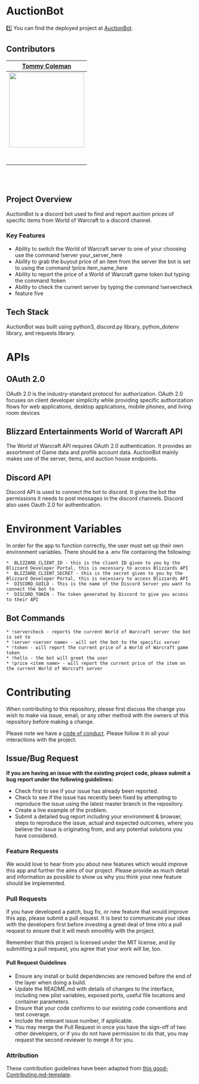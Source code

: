 # AuctionBot

1️⃣ You can find the deployed project at [AuctionBot](https://discord.com/api/oauth2/authorize?client_id=763900890917634059&permissions=2048&scope=bot).

## Contributors


|                                       [Tommy Coleman](https://github.com/tommycoleman87)                                        | 
| :-----------------------------------------------------------------------------------------------------------: | 
|                      [<img src="https://avatars1.githubusercontent.com/u/50923422?s=400&u=817cd183508a4da9c048210dcd1962de16298b2b&v=4" width = "200" />](https://github.com/tommycoleman87)                                        |
|                 [<img src="https://github.com/favicon.ico" width="15"> ](https://github.com/tommycoleman87)      |  
| [ <img src="https://static.licdn.com/sc/h/al2o9zrvru7aqj8e1x2rzsrca" width="15"> ](https://www.linkedin.com/in/tommy-coleman-028151a4/) |
<br>
<br>


## Project Overview

AuctionBot is a discord bot used to find and report auction prices of specific items from World of Warcraft to a discord channel.

###  Key Features

-    Ability to switch the World of Warcraft server to one of your choosing use the command !server your_server_here
-    Ability to grab the buyout price of an item from the server the bot is set to using the command !price item_name_here
-    Ability to report the price of a World of Warcraft game token but typing the command !token
-    Ability to check the current server by typing the command !servercheck
-    feature five

##  Tech Stack

AuctionBot was built using python3, discord.py library, python_dotenv library, and requests library.



# APIs

##  OAuth 2.0

OAuth 2.0 is the industry-standard protocol for authorization. OAuth 2.0 focuses on client developer simplicity while providing specific authorization flows for web applications, desktop applications, mobile phones, and living room devices

##  Blizzard Entertainments World of Warcraft API

The World of Warcraft API requires OAuth 2.0 authentication. It provides an assortment of Game data and profile account data. AuctionBot mainly makes use of the server, items, and auction house endpoints.

##  Discord API

Discord API is used to connect the bot to discord. It gives the bot the permissions it needs to post messages in the discord channels. Discord also uses Oauth 2.0 for authentication.


#  Environment Variables

In order for the app to function correctly, the user must set up their own environment variables. There should be a .env file containing the following:



    *  BLIZZARD_CLIENT_ID - this is the client ID given to you by the Blizzard Developer Portal, this is necessary to access Blizzards API
    *  BLIZZARD_CLIENT_SECRET - this is the secret given to you by the Blizzard Developer Portal, this is necessary to access Blizzards API
    *  DISCORD_GUILD - This is the name of the Discord Server you want to connect the bot to
    *  DISCORD_TOKEN - The token generated by Discord to give you access to their API
    

## Bot Commands



    * !servercheck - reports the current World of Warcraft server the bot is set to
    * !server <server name> - will set the bot to the specific server
    * !token - will report the current price of a World of Warcraft game token
    * !hello - the bot will greet the user
    * !price <item name> - will report the current price of the item on the current World of Warcraft server

# Contributing

When contributing to this repository, please first discuss the change you wish to make via issue, email, or any other method with the owners of this repository before making a change.

Please note we have a [code of conduct](./CODE_OF_CONDUCT.md). Please follow it in all your interactions with the project.

## Issue/Bug Request
   
 **If you are having an issue with the existing project code, please submit a bug report under the following guidelines:**
 - Check first to see if your issue has already been reported.
 - Check to see if the issue has recently been fixed by attempting to reproduce the issue using the latest master branch in the repository.
 - Create a live example of the problem.
 - Submit a detailed bug report including your environment & browser, steps to reproduce the issue, actual and expected outcomes,  where you believe the issue is originating from, and any potential solutions you have considered.

### Feature Requests

We would love to hear from you about new features which would improve this app and further the aims of our project. Please provide as much detail and information as possible to show us why you think your new feature should be implemented.

### Pull Requests

If you have developed a patch, bug fix, or new feature that would improve this app, please submit a pull request. It is best to communicate your ideas with the developers first before investing a great deal of time into a pull request to ensure that it will mesh smoothly with the project.

Remember that this project is licensed under the MIT license, and by submitting a pull request, you agree that your work will be, too.

#### Pull Request Guidelines

- Ensure any install or build dependencies are removed before the end of the layer when doing a build.
- Update the README.md with details of changes to the interface, including new plist variables, exposed ports, useful file locations and container parameters.
- Ensure that your code conforms to our existing code conventions and test coverage.
- Include the relevant issue number, if applicable.
- You may merge the Pull Request in once you have the sign-off of two other developers, or if you do not have permission to do that, you may request the second reviewer to merge it for you.

### Attribution

These contribution guidelines have been adapted from [this good-Contributing.md-template](https://gist.github.com/PurpleBooth/b24679402957c63ec426).



